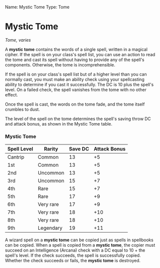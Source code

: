 Name: Mystic Tome
Type: Tome

# Mystic Tome
_Tome, varies_

A **mystic tome** contains the words of a single spell, written in a magical cipher. If the spell is on your class's spell list, you can use an action to read the tome and cast its spell without having to provide any of the spell's components. Otherwise, the tome is incomprehensible.

If the spell is on your class's spell list but of a higher level than you can normally cast, you must make an ability check using your spellcasting ability to determine if you cast it successfully. The DC is 10 plus the spell's level. On a failed check, the spell vanishes from the tome with no other effect.

Once the spell is cast, the words on the tome fade, and the tome itself crumbles to dust.

The level of the spell on the tome determines the spell's saving throw DC and attack bonus, as shown in the Mystic Tome table.

### Mystic Tome
| Spell Level | Rarity    | Save DC | Attack Bonus |
|-------------|-----------|---------|--------------|
| Cantrip     | Common    | 13      | +5           |
| 1st         | Common    | 13      | +5           |
| 2nd         | Uncommon  | 13      | +5           |
| 3rd         | Uncommon  | 15      | +7           |
| 4th         | Rare      | 15      | +7           |
| 5th         | Rare      | 17      | +9           |
| 6th         | Very rare | 17      | +9           |
| 7th         | Very rare | 18      | +10          |
| 8th         | Very rare | 18      | +10          |
| 9th         | Legendary | 19      | +11          |

A wizard spell on a **mystic tome** can be copied just as spells in spellbooks can be copied. When a spell is copied from a **mystic tome**, the copier must succeed on an Intelligence (Arcana) check with a DC equal to 10 + the spell's level. If the check succeeds, the spell is successfully copied. Whether the check succeeds or fails, the **mystic tome** is destroyed.
